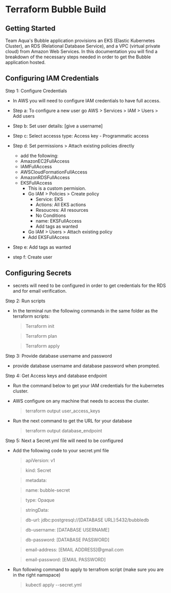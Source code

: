 # Terraform Bubble Build

## Getting Started

Team Aqua's Bubble application provisions an EKS (Elastic Kubernetes Cluster), an RDS (Relational Database Service), and a VPC (virtual private cloud) from Amazon Web Services. In this documentation you will find a breakdown of the necessary steps needed in order to get the Bubble application hosted.

## Configuring IAM Credentials

Step 1: Configure Credentials
 * In AWS you will need to configure IAM credentials to have full access. 
  * Step a: To configure a new user go AWS > Services > IAM > Users > Add users
   *  Step b: Set user details: [give a username]
   *  Step c: Select accesss type: Access key - Programmatic access
   *  Step d: Set permissions > Attach existing policies directly
       *  add the following:
         * AmazonEC2FullAccess
         * IAMFullAccess
         * AWSCloudFormationFullAccess
         * AmazonRDSFullAccess
         * EKSFullAccess 
       	   * This is a custom permision. 
       	   * Go IAM > Policies > Create policy
       	     * Service: EKS  
       	     * Actions: All EKS actions
       	     * Resoucres: All resources
       	     * No Conditions
       	     * name: EKSFullAccess
       	     * Add tags as wanted
       	   * Go IAM > Users > Attach existing policy
       	   * Add EKSFullAccess
       	   
   * Step e: Add tags as wanted
   * step f: Create user
 
## Configuring Secrets
* secrets will need to be configured in order to get credentials for the RDS and for email verification.
  
  
Step 2: Run scripts
  * In the terminal run the following commands in the same folder as the terraform scripts:
    > Terraform init
    
    > Terraform plan
    
    > Terraform apply
    
    
Step 3: Provide database username and password
  * provide database username and database password when prompted.
  
  
Step 4: Get Access keys and database endpoint
  * Run the command below to get your IAM credentials for the kubernetes cluster.
  * AWS configure on any machine that needs to access the cluster.
    > terraform output user_access_keys
   
  * Run the next command to get the URL for your database
    > terraform output database_endpoint
  

Step 5: Next a Secret.yml file will need to be configured

  * Add the following code to your secret.yml file

    > apiVersion: v1

    > kind: Secret

    > metadata:

      > name: bubble-secret
  
    > type: Opaque

    > stringData:

      > db-url: jdbc:postgresql://[DATABASE URL]:5432/bubbledb
  
      > db-username: [DATABASE USERNAME]
  
      > db-password: [DATABASE PASSWORD]
  
      > email-address: [EMAIL ADDRESS]@gmail.com
  
      > email-password: [EMAIL PASSWORD]
 
 
* Run following command to apply to terrafrom script (make sure you are in the right namspace)
 
   > kubectl apply --secret.yml
  




